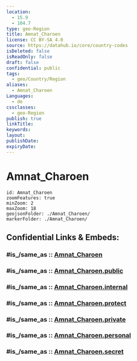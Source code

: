 ```yaml
---
location:
  - 15.9
  - 104.7
type: geo-Region
title: Amnat_Charoen
license: CC BY-SA 4.0
source: https://datahub.io/core/country-codes
isDeleted: false
isReadOnly: false
draft: false
confidential: public
tags:
  - geo/Country/Region
aliases:
  - Amnat_Charoen
Languages:
  - de
cssclasses:
  - geo-Region
publish: true
linkTitle:
keywords:
layout:
publishDate:
expiryDate:
---
```


# Amnat_Charoen

```leaflet
id: Amnat_Charoen
zoomFeatures: true 
minZoom: 2 
maxZoom: 18
geojsonFolder: ./Amnat_Charoen/
markerFolder: ./Amnat_Charoen/
```


## Confidential Links & Embeds: 

### #is_/same_as :: [Amnat_Charoen](/_Standards/Earth/Continent/Asia/Asia~South~East/Thailand/Provinces~Thailand/Amnat_Charoen.md) 

### #is_/same_as :: [Amnat_Charoen.public](/_public/Earth/Continent/Asia/Asia~South~East/Thailand/Provinces~Thailand/Amnat_Charoen.public.md) 

### #is_/same_as :: [Amnat_Charoen.internal](/_internal/Earth/Continent/Asia/Asia~South~East/Thailand/Provinces~Thailand/Amnat_Charoen.internal.md) 

### #is_/same_as :: [Amnat_Charoen.protect](/_protect/Earth/Continent/Asia/Asia~South~East/Thailand/Provinces~Thailand/Amnat_Charoen.protect.md) 

### #is_/same_as :: [Amnat_Charoen.private](/_private/Earth/Continent/Asia/Asia~South~East/Thailand/Provinces~Thailand/Amnat_Charoen.private.md) 

### #is_/same_as :: [Amnat_Charoen.personal](/_personal/Earth/Continent/Asia/Asia~South~East/Thailand/Provinces~Thailand/Amnat_Charoen.personal.md) 

### #is_/same_as :: [Amnat_Charoen.secret](/_secret/Earth/Continent/Asia/Asia~South~East/Thailand/Provinces~Thailand/Amnat_Charoen.secret.md)

